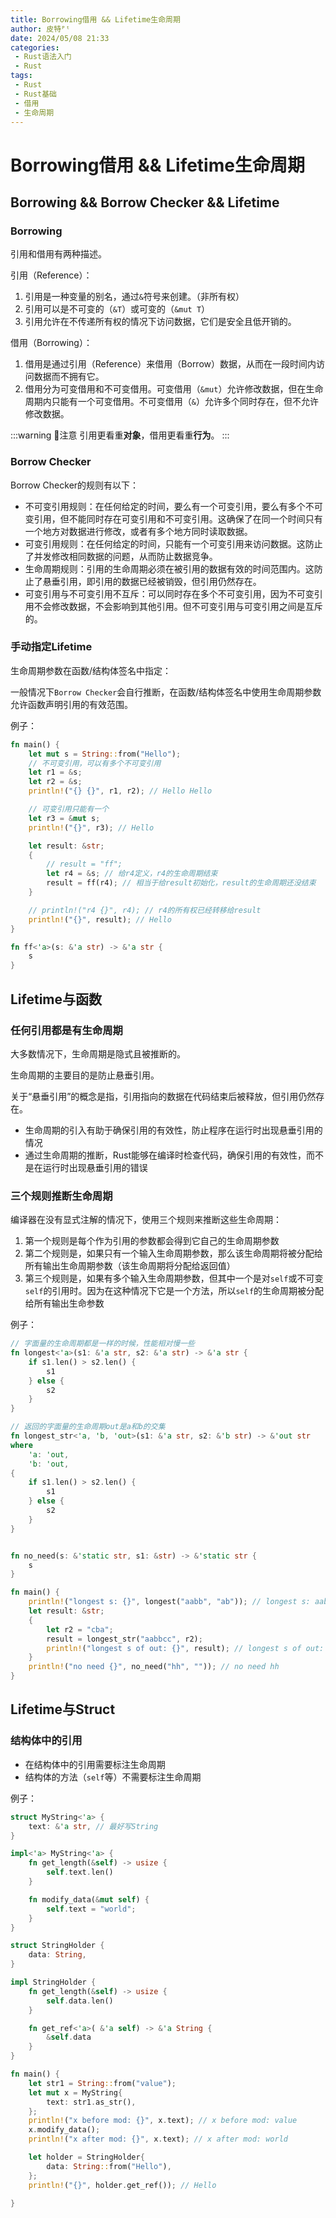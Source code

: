 ```yaml
---
title: Borrowing借用 && Lifetime生命周期
author: 皮特ᴾᵗ
date: 2024/05/08 21:33
categories:
 - Rust语法入门
 - Rust
tags:
 - Rust
 - Rust基础
 - 借用
 - 生命周期
---
```


# Borrowing借用 && Lifetime生命周期

## Borrowing && Borrow Checker && Lifetime

### Borrowing

引用和借用有两种描述。

引用（Reference）：

1. 引用是一种变量的别名，通过`&`符号来创建。（非所有权）
2. 引用可以是不可变的（`&T`）或可变的（`&mut T`）
3. 引用允许在不传递所有权的情况下访问数据，它们是安全且低开销的。

借用（Borrowing）：

1. 借用是通过引用（Reference）来借用（Borrow）数据，从而在一段时间内访问数据而不拥有它。
2. 借用分为可变借用和不可变借用。可变借用（`&mut`）允许修改数据，但在生命周期内只能有一个可变借用。不可变借用（`&`）允许多个同时存在，但不允许修改数据。

:::warning 📢注意
引用更看重**对象**，借用更看重**行为**。
:::

### Borrow Checker

Borrow Checker的规则有以下：

- 不可变引用规则：在任何给定的时间，要么有一个可变引用，要么有多个不可变引用，但不能同时存在可变引用和不可变引用。这确保了在同一个时间只有一个地方对数据进行修改，或者有多个地方同时读取数据。
- 可变引用规则：在任何给定的时间，只能有一个可变引用来访问数据。这防止了并发修改相同数据的问题，从而防止数据竞争。
- 生命周期规则：引用的生命周期必须在被引用的数据有效的时间范围内。这防止了悬垂引用，即引用的数据已经被销毁，但引用仍然存在。
- 可变引用与不可变引用不互斥：可以同时存在多个不可变引用，因为不可变引用不会修改数据，不会影响到其他引用。但不可变引用与可变引用之间是互斥的。

### 手动指定Lifetime

生命周期参数在函数/结构体签名中指定：

一般情况下`Borrow Checker`会自行推断，在函数/结构体签名中使用生命周期参数允许函数声明引用的有效范围。

例子：

```rust
fn main() {
    let mut s = String::from("Hello");
    // 不可变引用，可以有多个不可变引用
    let r1 = &s;
    let r2 = &s;
    println!("{} {}", r1, r2); // Hello Hello

    // 可变引用只能有一个
    let r3 = &mut s;
    println!("{}", r3); // Hello

    let result: &str;
    {
        // result = "ff";
        let r4 = &s; // 给r4定义，r4的生命周期结束
        result = ff(r4); // 相当于给result初始化，result的生命周期还没结束
    }

    // println!("r4 {}", r4); // r4的所有权已经转移给result
    println!("{}", result); // Hello
}

fn ff<'a>(s: &'a str) -> &'a str {
    s
}
```

## Lifetime与函数

### 任何引用都是有生命周期

大多数情况下，生命周期是隐式且被推断的。

生命周期的主要目的是防止悬垂引用。

关于“悬垂引用”的概念是指，引用指向的数据在代码结束后被释放，但引用仍然存在。

- 生命周期的引入有助于确保引用的有效性，防止程序在运行时出现悬垂引用的情况
- 通过生命周期的推断，Rust能够在编译时检查代码，确保引用的有效性，而不是在运行时出现悬垂引用的错误

### 三个规则推断生命周期

编译器在没有显式注解的情况下，使用三个规则来推断这些生命周期：

1. 第一个规则是每个作为引用的参数都会得到它自己的生命周期参数
2. 第二个规则是，如果只有一个输入生命周期参数，那么该生命周期将被分配给所有输出生命周期参数（该生命周期将分配给返回值）
3. 第三个规则是，如果有多个输入生命周期参数，但其中一个是对`self`或不可变`self`的引用时。因为在这种情况下它是一个方法，所以`self`的生命周期被分配给所有输出生命参数

例子：
```rust
// 字面量的生命周期都是一样的时候，性能相对慢一些
fn longest<'a>(s1: &'a str, s2: &'a str) -> &'a str {
    if s1.len() > s2.len() {
        s1
    } else {
        s2
    }
}

// 返回的字面量的生命周期out是a和b的交集
fn longest_str<'a, 'b, 'out>(s1: &'a str, s2: &'b str) -> &'out str 
where
    'a: 'out,
    'b: 'out,
{
    if s1.len() > s2.len() {
        s1
    } else {
        s2
    }
}


fn no_need(s: &'static str, s1: &str) -> &'static str {
    s
}

fn main() {
    println!("longest s: {}", longest("aabb", "ab")); // longest s: aabb
    let result: &str;
    {
        let r2 = "cba";
        result = longest_str("aabbcc", r2);
        println!("longest s of out: {}", result); // longest s of out: aabbcc
    }
    println!("no need {}", no_need("hh", "")); // no need hh
}
```

## Lifetime与Struct

### 结构体中的引用

- 在结构体中的引用需要标注生命周期
- 结构体的方法（`self`等）不需要标注生命周期

例子：

```rust
struct MyString<'a> {
    text: &'a str, // 最好写String
}

impl<'a> MyString<'a> {
    fn get_length(&self) -> usize {
        self.text.len()
    }

    fn modify_data(&mut self) {
        self.text = "world";
    }
}

struct StringHolder {
    data: String,
}

impl StringHolder {
    fn get_length(&self) -> usize {
        self.data.len()
    }

    fn get_ref<'a>( &'a self) -> &'a String {
        &self.data
    }
}

fn main() {
    let str1 = String::from("value");
    let mut x = MyString{
        text: str1.as_str(),
    };
    println!("x before mod: {}", x.text); // x before mod: value
    x.modify_data();
    println!("x after mod: {}", x.text); // x after mod: world

    let holder = StringHolder{
        data: String::from("Hello"),
    };
    println!("{}", holder.get_ref()); // Hello

}
```